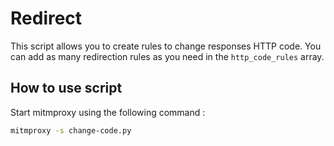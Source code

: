 # Redirect

This script allows you to create rules to change responses HTTP code. You can add as many redirection rules as you need in the `http_code_rules` array.

## How to use script

Start mitmproxy using the following command :

```bash
mitmproxy -s change-code.py
```
